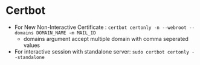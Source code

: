 # Certbot

- For New Non-Interactive Certificate : `certbot certonly -n --webroot --domains DOMAIN_NAME -m MAIL_ID`
  - domains argument accept multiple domain with comma seperated values
- For interactive session with standalone server: `sudo certbot certonly --standalone`
